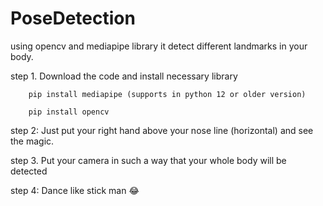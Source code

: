 # PoseDetection

using opencv and mediapipe library it detect different landmarks in your body.

step 1. Download the code and install necessary library
 
        pip install mediapipe (supports in python 12 or older version)

        pip install opencv

step 2: Just put your right hand above your nose line (horizontal) and see the magic.

step 3. Put your camera in such a way that your whole body will be detected 

step 4: Dance like stick man 😂
